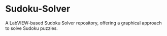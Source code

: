 # Sudoku-Solver
A LabVIEW-based Sudoku Solver repository, offering a graphical approach to solve Sudoku puzzles.
